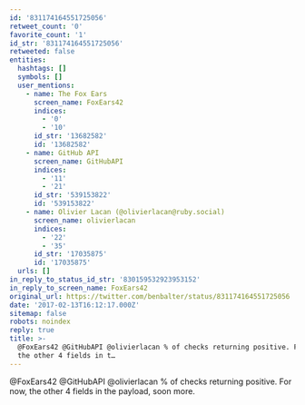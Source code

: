 ```yaml
---
id: '831174164551725056'
retweet_count: '0'
favorite_count: '1'
id_str: '831174164551725056'
retweeted: false
entities:
  hashtags: []
  symbols: []
  user_mentions:
    - name: The Fox Ears
      screen_name: FoxEars42
      indices:
        - '0'
        - '10'
      id_str: '13682582'
      id: '13682582'
    - name: GitHub API
      screen_name: GitHubAPI
      indices:
        - '11'
        - '21'
      id_str: '539153822'
      id: '539153822'
    - name: Olivier Lacan (@olivierlacan@ruby.social)
      screen_name: olivierlacan
      indices:
        - '22'
        - '35'
      id_str: '17035875'
      id: '17035875'
  urls: []
in_reply_to_status_id_str: '830159532923953152'
in_reply_to_screen_name: FoxEars42
original_url: https://twitter.com/benbalter/status/831174164551725056
date: '2017-02-13T16:12:17.000Z'
sitemap: false
robots: noindex
reply: true
title: >-
  @FoxEars42 @GitHubAPI @olivierlacan % of checks returning positive. For now,
  the other 4 fields in t…
---
```


@FoxEars42 @GitHubAPI @olivierlacan % of checks returning positive. For now, the other 4 fields in the payload, soon more.